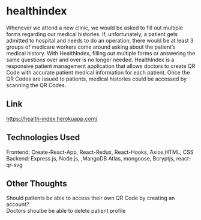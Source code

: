 # healthindex
Whenever we attend a new clinic, we would be asked to fill out multiple forms regarding our medical histories.
If, unfortunately, a patient gets admitted to hospital and needs to do an operation, there would be at least 3 
groups of medicare workers come around asking about the patient’s medical history. With HealthIndex, filling out
multiple forms or answering the same questions over and over is no longer needed. HealthIndex is a responsive 
patient management application that allows doctors to create QR Code with accurate patient medical information 
for each patient. Once the QR Codes are issued to patients, medical histories could be accessed by scanning the QR Codes.

## Link ##
https://health-index.herokuapp.com/

## Technologies Used  ##
Frontend: Create-React-App, React-Redux, React-Hooks, Axios,HTML, CSS <br/>
Backend: Express.js, Node.js, ,MangoDB Atlas, mongoose, Bcryptjs, react-qr-svg <br/>

## Other Thoughts ##
Should patients be able to access their own QR Code by creating an account? <br/>
Doctors shoulbe be able to delete patient profile <br/>
